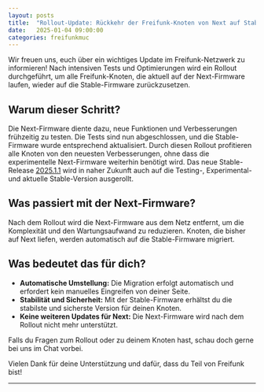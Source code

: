 ```yaml
---
layout: posts
title:  "Rollout-Update: Rückkehr der Freifunk-Knoten von Next auf Stable"
date:   2025-01-04 09:00:00
categories: freifunkmuc
---
```


Wir freuen uns, euch über ein wichtiges Update im Freifunk-Netzwerk zu informieren! Nach intensiven Tests und Optimierungen wird ein Rollout durchgeführt, um alle Freifunk-Knoten, die aktuell auf der Next-Firmware laufen, wieder auf die Stable-Firmware zurückzusetzen.

## Warum dieser Schritt?

Die Next-Firmware diente dazu, neue Funktionen und Verbesserungen frühzeitig zu testen. Die Tests sind nun abgeschlossen, und die Stable-Firmware wurde entsprechend aktualisiert. Durch diesen Rollout profitieren alle Knoten von den neuesten Verbesserungen, ohne dass die experimentelle Next-Firmware weiterhin benötigt wird.
Das neue Stable-Release [2025.1.1](https://github.com/freifunkMUC/site-ffm/releases/tag/v2025.1.1) wird in naher Zukunft auch auf die Testing-, Experimental- und aktuelle Stable-Version ausgerollt.

## Was passiert mit der Next-Firmware?

Nach dem Rollout wird die Next-Firmware aus dem Netz entfernt, um die Komplexität und den Wartungsaufwand zu reduzieren. Knoten, die bisher auf Next liefen, werden automatisch auf die Stable-Firmware migriert.

## Was bedeutet das für dich?

- **Automatische Umstellung:** Die Migration erfolgt automatisch und erfordert kein manuelles Eingreifen von deiner Seite.
- **Stabilität und Sicherheit:** Mit der Stable-Firmware erhältst du die stabilste und sicherste Version für deinen Knoten.
- **Keine weiteren Updates für Next:** Die Next-Firmware wird nach dem Rollout nicht mehr unterstützt.

Falls du Fragen zum Rollout oder zu deinem Knoten hast, schau doch gerne bei uns im Chat vorbei.

Vielen Dank für deine Unterstützung und dafür, dass du Teil von Freifunk bist!


---